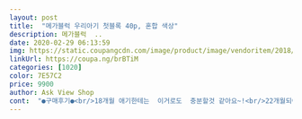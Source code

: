 ```yaml
---
layout: post 
title:  "메가블럭 우리아기 첫블록 40p, 혼합 색상" 
description: 메가블럭  ..
date: 2020-02-29 06:13:59 
img: https://static.coupangcdn.com/image/product/image/vendoritem/2018/11/14/3712938863/9f5d3b7e-2188-4f0a-8405-cc951928c26c.jpg 
linkUrl: https://coupa.ng/brBTiM 
categories: [1020] 
color: 7E57C2 
price: 9900 
author: Ask View Shop 
cont:  "●구매후기●<br/>18개월 애기한테는  이거로도  충분할것 같아요~!<br/>22개월되어서 이제서야 스스로 가지고 놀기 시작하네요.<br/><br/>가격 대비 블럭수가 200피스나 되서<br/>거리두기가 2주더 연기된 지금<br/>그다음부턴 쳐다도 안보다가<br/>그래두  잘 가지고  놀아서 좋아요<br/>기린도 만들고 악어도 만들고 대충 다 끼워 놓고는 기린 악어<br/>단점은  높이  쌓을수록  힘이 약한것 같아요.<br/>.<br/>!<br/>돌 전에 산 거 같은데<br/>둘이 가지고 노는것에 부족함이 없습니다<br/>로보트 이러면서 신이나서 만들기 놀이를 하고 있습니다<br/>만족합니다<br/>못하니 지겨워 해서 이제는 드라이브도 잘 가려 하지 않고<br/>버리려고 했었는데 ㅎㅎ<br/>블럭 만들기라도 하게 하려고<br/>블럭이 헐겁다는 평이 많던데<br/>신이나서 둘이 정육면체도 만들고 로보트도 만들고<br/>아기 손아귀 힘으로 꼈다뺐다 하려면<br/>아이들과 차에태워 드라이브만 다니기도 하루 이틀이고<br/>아이들도 차를 타고 드라이브만 하고 내려서 뛰어 놀지를<br/>아이들이 굉장히 잘 가지고 놉니다<br/>아이들이 너무 집에만 있어서<br/>어쩔수없는 부분인거 같아요.<br/><br/>오자마자  잘가지고  노네요~!<br/>요즘 가지고놀기시작하더라구요.<br/><br/>이사이트 저사이트 다 뒤져봐도<br/>잘 구매한 것 같습니다<br/>장점은  절 끼워지고 빠지고  한다는건데.<br/>.<br/>!<br/>적은 금액에 아이들이 만족하는 장난감을 구입하게 되어서<br/>좋아요<br/>주문하게 되었습니다<br/>첨에 샀을때만 반짝 호기심 갖더니<br/>첨엔 80p  사려고  했는데.<br/>.<br/>!<br/>쿠팡이 확실히 저렴하긴 합니다<br/>하다보니 집에만 있게 되고 서로 피폐해져 가고<br/>" 
---
```

